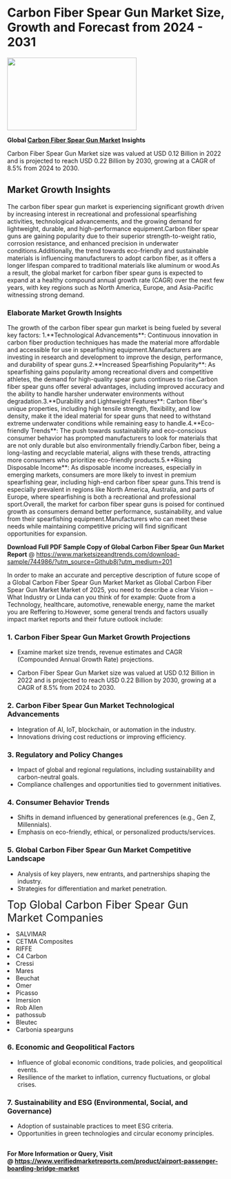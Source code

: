 <H1>Carbon Fiber Spear Gun Market Size, Growth and Forecast from 2024 - 2031</H1><img class="aligncenter size-medium wp-image-584254" src="https://thirdeyenews.in/wp-content/uploads/2024/09/Global-Market-Research-300x168.jpeg" alt="" width="300" height="168" /><p><strong>Global&nbsp;<a href="https://www.marketsizeandtrends.com/download-sample/744986/?utm_source=Github8j?utm_medium=201">Carbon Fiber Spear Gun Market</a> Insights</strong></p><p>Carbon Fiber Spear Gun Market size was valued at USD 0.12 Billion in 2022 and is projected to reach USD 0.22 Billion by 2030, growing at a CAGR of 8.5% from 2024 to 2030.</p><p><h2>Market Growth Insights</h2> The carbon fiber spear gun market is experiencing significant growth driven by increasing interest in recreational and professional spearfishing activities, technological advancements, and the growing demand for lightweight, durable, and high-performance equipment.Carbon fiber spear guns are gaining popularity due to their superior strength-to-weight ratio, corrosion resistance, and enhanced precision in underwater conditions.Additionally, the trend towards eco-friendly and sustainable materials is influencing manufacturers to adopt carbon fiber, as it offers a longer lifespan compared to traditional materials like aluminum or wood.As a result, the global market for carbon fiber spear guns is expected to expand at a healthy compound annual growth rate (CAGR) over the next few years, with key regions such as North America, Europe, and Asia-Pacific witnessing strong demand. <h3>Elaborate Market Growth Insights</h3> The growth of the carbon fiber spear gun market is being fueled by several key factors: 1.**Technological Advancements**: Continuous innovation in carbon fiber production techniques has made the material more affordable and accessible for use in spearfishing equipment.Manufacturers are investing in research and development to improve the design, performance, and durability of spear guns.2.**Increased Spearfishing Popularity**: As spearfishing gains popularity among recreational divers and competitive athletes, the demand for high-quality spear guns continues to rise.Carbon fiber spear guns offer several advantages, including improved accuracy and the ability to handle harsher underwater environments without degradation.3.**Durability and Lightweight Features**: Carbon fiber's unique properties, including high tensile strength, flexibility, and low density, make it the ideal material for spear guns that need to withstand extreme underwater conditions while remaining easy to handle.4.**Eco-friendly Trends**: The push towards sustainability and eco-conscious consumer behavior has prompted manufacturers to look for materials that are not only durable but also environmentally friendly.Carbon fiber, being a long-lasting and recyclable material, aligns with these trends, attracting more consumers who prioritize eco-friendly products.5.**Rising Disposable Income**: As disposable income increases, especially in emerging markets, consumers are more likely to invest in premium spearfishing gear, including high-end carbon fiber spear guns.This trend is especially prevalent in regions like North America, Australia, and parts of Europe, where spearfishing is both a recreational and professional sport.Overall, the market for carbon fiber spear guns is poised for continued growth as consumers demand better performance, sustainability, and value from their spearfishing equipment.Manufacturers who can meet these needs while maintaining competitive pricing will find significant opportunities for expansion.</p><p><span class=""><strong>Download Full PDF Sample Copy of Global Carbon Fiber Spear Gun Market Report</strong> @ <a href="https://www.marketsizeandtrends.com/download-sample/744986/?utm_source=Github8j?utm_medium=201" target="_blank">https://www.marketsizeandtrends.com/download-sample/744986/?utm_source=Github8j?utm_medium=201</a></span></p><p>In order to make an accurate and perceptive description of future scope of a Global&nbsp;Carbon Fiber Spear Gun Market Market as Global&nbsp;Carbon Fiber Spear Gun Market Market of 2025, you need to describe a clear Vision &ndash; What Industry or Linda can you think of for example: Quote from a Technology, healthcare, automotive, renewable energy, name the market you are Reffering to.However, some general trends and factors usually impact market reports and their future outlook include:</p><h3>1.&nbsp;<strong>Carbon Fiber Spear Gun Market Growth Projections</strong></h3><ul><li>Examine market size trends, revenue estimates and CAGR (Compounded Annual Growth Rate) projections.</li><li><p>Carbon Fiber Spear Gun Market size was valued at USD 0.12 Billion in 2022 and is projected to reach USD 0.22 Billion by 2030, growing at a CAGR of 8.5% from 2024 to 2030.</p></li></ul><h3>2.&nbsp;<strong>Carbon Fiber Spear Gun Market Technological Advancements</strong></h3><ul><li>Integration of AI, IoT, blockchain, or automation in the industry.</li><li>Innovations driving cost reductions or improving efficiency.</li></ul><h3>3.&nbsp;<strong>Regulatory and Policy Changes</strong></h3><ul><li>Impact of global and regional regulations, including sustainability and carbon-neutral goals.</li><li>Compliance challenges and opportunities tied to government initiatives.</li></ul><h3>4.&nbsp;<strong>Consumer Behavior Trends</strong></h3><ul><li>Shifts in demand influenced by generational preferences (e.g., Gen Z, Millennials).</li><li>Emphasis on eco-friendly, ethical, or personalized products/services.</li></ul><h3>5.&nbsp;<strong>Global Carbon Fiber Spear Gun Market Competitive Landscape</strong></h3><ul><li>Analysis of key players, new entrants, and partnerships shaping the industry.</li><li>Strategies for differentiation and market penetration.</li></ul><p data-pm-slice="1 1 []"><span style="color: inherit; font-family: inherit; font-size: 25px;">Top Global Carbon Fiber Spear Gun Market Companies</span></p><div class="" data-test-id=""><p><li>SALVIMAR</li><li> CETMA Composites</li><li> RIFFE</li><li> C4 Carbon</li><li> Cressi</li><li> Mares</li><li> Beuchat</li><li> Omer</li><li> Picasso</li><li> Imersion</li><li> Rob Allen</li><li> pathossub</li><li> Bleutec</li><li> Carbonia spearguns</li></p></div><h3>6.&nbsp;<strong>Economic and Geopolitical Factors</strong></h3><ul><li>Influence of global economic conditions, trade policies, and geopolitical events.</li><li>Resilience of the market to inflation, currency fluctuations, or global crises.</li></ul><h3>7.&nbsp;<strong>Sustainability and ESG (Environmental, Social, and Governance)</strong></h3><ul><li>Adoption of sustainable practices to meet ESG criteria.</li><li>Opportunities in green technologies and circular economy principles.</li></ul><h2><strong style="font-size: 14px;">For More Information or Query, Visit @&nbsp;</strong><a style="background-color: #ffffff; font-size: 14px;" href="https://www.marketsizeandtrends.com/report/carbon-fiber-spear-gun-market/" target="_blank">https://www.verifiedmarketreports.com/product/airport-passenger-boarding-bridge-market</a></h2>